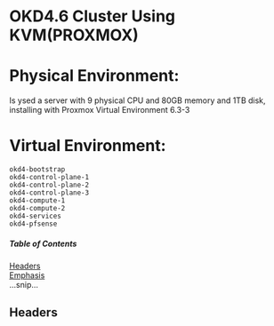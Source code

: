 # OKD4.6 Cluster Using KVM(PROXMOX)

# Physical Environment:
  Is ysed a server with 9 physical CPU and 80GB memory and 1TB disk, installing with Proxmox Virtual Environment 6.3-3
  
# Virtual Environment:
	okd4-bootstrap
	okd4-control-plane-1
	okd4-control-plane-2
	okd4-control-plane-3
	okd4-compute-1
	okd4-compute-2
	okd4-services
	okd4-pfsense

##### Table of Contents  
[Headers](#headers)  
[Emphasis](#emphasis)  
...snip...    
<a name="headers"/>
## Headers
